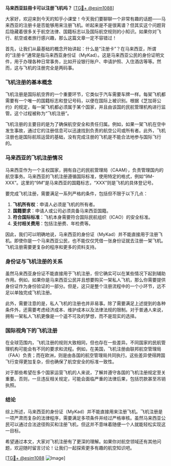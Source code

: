 **马来西亚註冊卡可以注册飞机吗？** [[TG💪+ @esim1088](https://t.me/s/esim1088)]

大家好，欢迎来到今天的知乎小课堂！今天我们要聊聊一个非常有趣的话题——马来西亚的注册卡是否能够用来注册飞机。听起来是不是很离谱？但其实这个问题背后隐藏着很多关于航空法律、国籍标志以及国际航空规则的小知识。如果你对飞行、航空或者旅行感兴趣，那么这篇文章一定不容错过！

首先，让我们从最基础的概念开始讲起：什么是“注册卡”？在马来西亚，所谓的“注册卡”通常是指马来西亚身份证（MyKad）。这是马来西亚公民的身份证明文件，用于办理各种日常事务，比如开设银行账户、申请护照、入住酒店等等。然而，这与飞机的注册完全是两码事。

### 飞机注册的基本概念

飞机注册是国际航空界的一个重要环节，它类似于汽车需要车牌一样。每架飞机都需要有一个唯一的国籍标志和登记号码，以便在国际上被识别。根据《芝加哥公约》的规定，每一架飞机都必须属于某个国家，并且由该国的民航管理机构进行监管。这个过程被称为“飞机注册”。

飞机注册的主要目的是为了确保航空安全和责任归属。例如，如果一架飞机在空中发生事故，通过它的注册信息可以迅速找到负责的航空公司或所有者。此外，飞机注册也是国际航班运营的基础，没有完成注册的飞机是不能合法地参与国际飞行的。

### 马来西亚的飞机注册情况

马来西亚作为一个主权国家，拥有自己的民航管理局（CAAM），负责管理国内的航空事务。马来西亚的飞机注册遵循国际标准，使用特定的格式，例如“9M-XXX”。这里的“9M”是马来西亚的国籍标志，“XXX”则是飞机的具体登记号。

要完成飞机注册，需要满足一系列严格的条件，包括但不限于以下几点：

1. **飞机所有权**：申请人必须是飞机的所有者。
2. **国籍要求**：申请人或公司必须具备马来西亚国籍。
3. **符合国际标准**：飞机本身需要符合国际民航组织（ICAO）的安全标准。
4. **支付相关费用**：包括注册费、年检费等。

因此，我们可以明确地说，马来西亚的身份证（MyKad）并不能直接用于注册飞机。即使你是一个马来西亚公民，也不能仅仅凭借一张身份证就去注册一架飞机。飞机注册需要更复杂的程序和更多的资料支持。

### 身份证与飞机注册的关系

虽然马来西亚身份证不能直接用于飞机注册，但它确实可以在某些情况下起到辅助作用。例如，如果你是马来西亚公民并且想要购买一架私人飞机，那么你需要提供身份证作为身份验证的一部分。但是，这只是整个注册流程中的一个小环节，远不足以单独完成飞机注册。

此外，需要注意的是，私人飞机的注册也并非易事。除了需要满足上述提到的各种条件外，还需要考虑经济成本、维护成本以及法律法规的限制。对于普通人来说，拥有一架私人飞机更像是一个遥不可及的梦想，而不是现实的选择。

### 国际视角下的飞机注册

在全球范围内，飞机注册的规则大致相同，但也存在一些差异。不同国家的民航管理机构可能会有不同的要求和流程。例如，在美国，飞机注册由联邦航空管理局（FAA）负责；而在欧洲，则是由各国的航空管理局共同执行。这些差异使得跨国飞行变得更加复杂，但也确保了航空安全的标准一致性。

对于那些希望在多个国家运营飞机的人来说，了解并遵守各国的飞机注册规定至关重要。否则，一旦违反相关规定，可能会面临严重的法律后果，包括罚款甚至吊销执照。

### 结论

综上所述，马来西亚的身份证（MyKad）并不能直接用来注册飞机。飞机注册是一项严肃而复杂的法律程序，需要满足多项条件并经过严格审核。虽然马来西亚公民可以通过合法途径购买和注册飞机，但这并不意味着随便一个人就能轻松实现这一目标。

希望通过本文，大家对飞机注册有了更深的理解。如果你对航空领域还有其他问题，欢迎随时留言讨论！让我们一起探索更多有趣的航空知识吧。

[[TG💪+ @esim1088](https://t.me/s/esim1088) ![Image](https://i.postimg.cc/4NQfJmqS/Snipaste-2025-05-13-00-14-12.png)]
